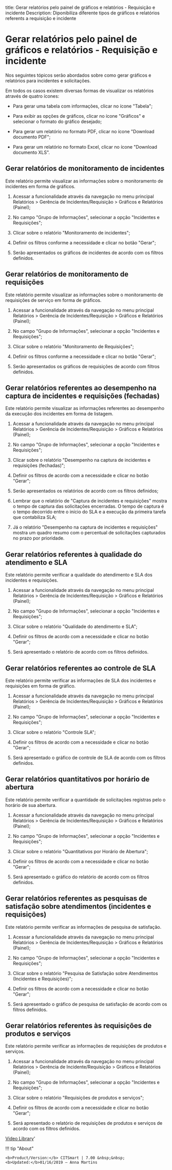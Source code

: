 title: Gerar relatórios pelo painel de gráficos e relatórios - Requisição e incidente
Description: Diponibiliza diferente tipos de gráficos e relatórios referents a requisição e incidente
# Gerar relatórios pelo painel de gráficos e relatórios - Requisição e incidente

Nos seguintes tópicos serão abordados sobre como gerar gráficos e relatórios para
incidentes e solicitações.

Em todos os casos existem diversas formas de visualizar os relatórios através de
quatro ícones:

   - Para gerar uma tabela com informações, clicar no ícone "Tabela";

   - Para exibir as opções de gráficos, clicar no ícone "Gráficos" e selecionar o
     formato do gráfico desejado;

   - Para gerar um relatório no formato PDF, clicar no ícone "Download documento
     PDF";

   - Para gerar um relatório no formato Excel, clicar no ícone "Download documento
     XLS".

Gerar relatórios de monitoramento de incidentes
---------------------------------------------------

Este relatório permite visualizar as informações sobre o monitoramento de
incidentes em forma de gráficos.

1.  Acessar a funcionalidade através da navegação no menu principal Relatórios
    \> Gerência de Incidentes/Requisição \> Gráficos e Relatórios (Painel);

2.  No campo "Grupo de Informações", selecionar a opção "Incidentes e
    Requisições";

3.  Clicar sobre o relatório "Monitoramento de incidentes";

4.  Definir os filtros conforme a necessidade e clicar no botão "Gerar";

5.  Serão apresentados os gráficos de incidentes de acordo com os filtros
    definidos.

Gerar relatórios de monitoramento de requisições
----------------------------------------------------

Este relatório permite visualizar as informações sobre o monitoramento de
requisições de serviço em forma de gráficos.

1.  Acessar a funcionalidade através da navegação no menu principal Relatórios
    \> Gerência de Incidentes/Requisição \> Gráficos e Relatórios (Painel);

2.  No campo "Grupo de Informações", selecionar a opção "Incidentes e
    Requisições";

3.  Clicar sobre o relatório "Monitoramento de Requisições";

4.  Definir os filtros conforme a necessidade e clicar no botão "Gerar";

5.  Serão apresentados os gráficos de requisições de acordo com filtros
    definidos.

Gerar relatórios referentes ao desempenho na captura de incidentes e requisições (fechadas)
-----------------------------------------------------------------------------------------------

Este relatório permite visualizar as informações referentes ao desempenho da
execução dos incidentes em forma de listagem.

1.  Acessar a funcionalidade através da navegação no menu principal Relatórios
    \> Gerência de Incidentes/Requisição \> Gráficos e Relatórios (Painel);

2.  No campo "Grupo de Informações", selecionar a opção "Incidentes e
    Requisições";

3.  Clicar sobre o relatório "Desempenho na captura de incidentes e requisições
    (fechadas)";

4.  Definir os filtros de acordo com a necessidade e clicar no botão "Gerar";

5.  Serão apresentados os relatórios de acordo com os filtros definidos;

6.  Lembrar que o relatório de "Captura de incidentes e requisições" mostra o
    tempo de captura das solicitações encerradas. O tempo de captura é o tempo
    decorrido entre o início do SLA e a execução da primeira tarefa que
    contabiliza SLA;

7.  Já o relatório "Desempenho na captura de incidentes e requisições" mostra um
    quadro resumo com o percentual de solicitações capturados no prazo por
    prioridade.

Gerar relatórios referentes à qualidade do atendimento e SLA
----------------------------------------------------------------

Este relatório permite verificar a qualidade do atendimento e SLA dos incidentes
e requisições.

1.  Acessar a funcionalidade através da navegação no menu principal Relatórios
    \> Gerência de Incidentes/Requisição \> Gráficos e Relatórios (Painel);

2.  No campo "Grupo de Informações", selecionar a opção "Incidentes e
    Requisições";

3.  Clicar sobre o relatório "Qualidade do atendimento e SLA";

4.  Definir os filtros de acordo com a necessidade e clicar no botão "Gerar";

5.  Será apresentado o relatório de acordo com os filtros definidos.

Gerar relatórios referentes ao controle de SLA
--------------------------------------------------

Este relatório permite verificar as informações de SLA dos incidentes e
requisições em forma de gráfico.

1.  Acessar a funcionalidade através da navegação no menu principal Relatórios
    \> Gerência de Incidentes/Requisição \> Gráficos e Relatórios (Painel);

2.  No campo "Grupo de Informações", selecionar a opção "Incidentes e
    Requisições";

3.  Clicar sobre o relatório "Controle SLA";

4.  Definir os filtros de acordo com a necessidade e clicar no botão "Gerar";

5.  Será apresentado o gráfico de controle de SLA de acordo com os filtros
    definidos.

Gerar relatórios quantitativos por horário de abertura
----------------------------------------------------------

Este relatório permite verificar a quantidade de solicitações registras pelo o
horário de sua abertura.

1.  Acessar a funcionalidade através da navegação no menu principal Relatórios
    \> Gerência de Incidentes/Requisição \> Gráficos e Relatórios (Painel);

2.  No campo "Grupo de Informações", selecionar a opção "Incidentes e
    Requisições";

3.  Clicar sobre o relatório "Quantitativos por Horário de Abertura";

4.  Definir os filtros de acordo com a necessidade e clicar no botão "Gerar";

5.  Será apresentado o gráfico do relatório de acordo com os filtros definidos.

Gerar relatórios referentes as pesquisas de satisfação sobre atendimentos (incidentes e requisições)
--------------------------------------------------------------------------------------------------------

Este relatório permite verificar as informações de pesquisa de satisfação.

1.  Acessar a funcionalidade através da navegação no menu principal Relatórios
    \> Gerência de Incidentes/Requisição \> Gráficos e Relatórios (Painel);

2.  No campo "Grupo de Informações", selecionar a opção "Incidentes e
    Requisições";

3.  Clicar sobre o relatório "Pesquisa de Satisfação sobre Atendimentos
    (Incidentes e Requisições)";

4.  Definir os filtros de acordo com a necessidade e clicar no botão "Gerar";

5.  Será apresentado o gráfico de pesquisa de satisfação de acordo com os
    filtros definidos.

Gerar relatórios referentes às requisições de produtos e serviços
--------------------------------------------------------------------

Este relatório permite verificar as informações de requisições de produtos e
serviços.

1.  Acessar a funcionalidade através da navegação no menu principal Relatórios
    \> Gerência de Incidente/Requisição \> Gráficos e Relatórios (Painel);

2.  No campo "Grupo de Informações", selecionar a opção "Incidentes e
    Requisições";

3.  Clicar sobre o relatório "Requisições de produtos e serviços";

4.  Definir os filtros de acordo com a necessidade e clicar no botão "Gerar";

5.  Será apresentado o relatório de requisições de produtos e serviços de acordo
    com os filtros definidos.


<i class='fa fa-youtube-play  fa-2x' style='color:#97ce17;vertical-align: middle;'> </i> [Video Library](https://www.youtube.com/playlist?list=PLB5qK2uzf2RN9wA1DbVHEot2QD2gW8_jq)'

!!! tip "About"

    <b>Product/Version:</b> CITSmart | 7.00 &nbsp;&nbsp;
    <b>Updated:</b>01/16/2019 – Anna Martins

